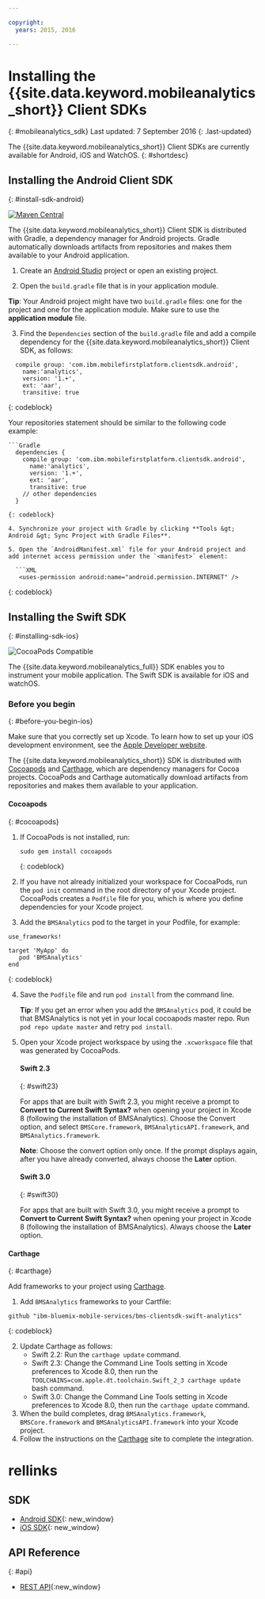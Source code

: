 ```yaml
---

copyright:
  years: 2015, 2016

---
```


# Installing the {{site.data.keyword.mobileanalytics_short}} Client SDKs
{: #mobileanalytics_sdk}
Last updated: 7 September 2016
{: .last-updated}

The {{site.data.keyword.mobileanalytics_short}}
Client SDKs are currently available for Android, iOS and WatchOS.
{: #shortdesc}

## Installing the Android Client SDK
{: #install-sdk-android}

[![Maven Central](https://maven-badges.herokuapp.com/maven-central/com.ibm.mobilefirstplatform.clientsdk.android/analytics/badge.svg)](https://maven-badges.herokuapp.com/maven-central/com.ibm.mobilefirstplatform.clientsdk.android/analytics)

The {{site.data.keyword.mobileanalytics_short}} Client SDK is distributed with Gradle, a dependency manager for Android projects. Gradle automatically downloads artifacts from repositories and makes them available to your Android application.

1. Create an [Android Studio](http://developer.android.com/sdk/index.html) project or open an existing project.

2. Open the `build.gradle` file that is in your application module.

  **Tip**: Your Android project might have two `build.gradle` files: one for the project and one for the application module. Make sure to use the **application module** file.

3. Find the `Dependencies` section of the `build.gradle` file and add a compile dependency for the {{site.data.keyword.mobileanalytics_short}} Client SDK, as follows:

  ```Gradle
    compile group: 'com.ibm.mobilefirstplatform.clientsdk.android',    
      name:'analytics',
      version: '1.+',
      ext: 'aar',
      transitive: true
  ```
  {: codeblock}

  Your repositories statement should be similar to the following code example:

	```Gradle
      dependencies {
        compile group: 'com.ibm.mobilefirstplatform.clientsdk.android',    
          name:'analytics',
          version: '1.+',
          ext: 'aar',
          transitive: true
    	// other dependencies  
      }
  ```
  {: codeblock}

4. Synchronize your project with Gradle by clicking **Tools &gt; Android &gt; Sync Project with Gradle Files**.

5. Open the `AndroidManifest.xml` file for your Android project and add internet access permission under the `<manifest>` element:

	```XML
	 <uses-permission android:name="android.permission.INTERNET" />
   ```
   {: codeblock}

## Installing the Swift SDK
{: #installing-sdk-ios}

![CocoaPods Compatible](https://img.shields.io/cocoapods/v/BMSAnalytics.svg)

The {{site.data.keyword.mobileanalytics_full}} SDK enables you to instrument your mobile application. The Swift SDK is available for iOS and watchOS.

### Before you begin
{: #before-you-begin-ios}

Make sure that you correctly set up Xcode. To learn how to set up your iOS development environment, see the [Apple Developer website](https://developer.apple.com/support/xcode/).

The {{site.data.keyword.mobileanalytics_short}} SDK is distributed with [Cocoapods](https://cocoapods.org/) and [Carthage](https://github.com/Carthage/Carthage#getting-started), which are dependency managers for Cocoa projects. CocoaPods and Carthage automatically download artifacts from repositories and makes them available to your application.

#### Cocoapods
{: #cocoapods}

1. If CocoaPods is not installed, run:

    ```
    sudo gem install cocoapods
    ```
    {: codeblock}

2. If you have not already initialized your workspace for CocoaPods, run the `pod init` command in the root directory of your Xcode project. CocoaPods creates a `Podfile` file for you, which is where you define dependencies for your Xcode project.

3. Add the `BMSAnalytics` pod to the target in your Podfile, for example:

  ```
  use_frameworks!

  target 'MyApp' do
     pod 'BMSAnalytics'
  end
  ```
  {: codeblock}

4. Save the `Podfile` file and run `pod install` from the command line.

	**Tip**: If you get an error when you add the `BMSAnalytics` pod, it could be that BMSAnalytics is not yet in your local cocoapods master repo. Run `pod repo update master` and retry `pod install`.
	
5. Open your Xcode project workspace by using the `.xcworkspace` file that was generated by CocoaPods.

	#### Swift 2.3
	{: #swift23}

	For apps that are built with Swift 2.3, you might receive a prompt to **Convert to Current Swift Syntax?** when opening your project in Xcode 8 (following the installation of BMSAnalytics). Choose the Convert option, and select `BMSCore.framework`, `BMSAnalyticsAPI.framework`, and `BMSAnalytics.framework`. 
	
	**Note**: Choose the convert option only once. If the prompt displays again, after you have already converted, always choose the **Later** option.

	#### Swift 3.0
	{: #swift30}

	For apps that are built with Swift 3.0, you might receive a prompt to **Convert to Current Swift Syntax?** when opening your project in Xcode 8 (following the installation of BMSAnalytics). Always choose the **Later** option.

#### Carthage
{: #carthage}

Add frameworks to your project using [Carthage](https://github.com/Carthage/Carthage#if-youre-building-for-ios-tvos-or-watchos).

1. Add `BMSAnalytics` frameworks to your Cartfile:
  ```
  github "ibm-bluemix-mobile-services/bms-clientsdk-swift-analytics"
  ```
  {: codeblock}
  
2. Update Carthage as follows:
	* Swift 2.2: Run the `carthage update` command. 
	* Swift 2.3: Change the Command Line Tools setting in Xcode preferences to Xcode 8.0, then run the `TOOLCHAINS=com.apple.dt.toolchain.Swift_2_3 carthage update` bash command.
	* Swift 3.0: Change the Command Line Tools setting in Xcode preferences to Xcode 8.0, then run the `carthage update` command. 
3. When the build completes, drag `BMSAnalytics.framework`, `BMSCore.framework` and `BMSAnalyticsAPI.framework` into your Xcode project.
4. Follow the instructions on the [Carthage](https://github.com/Carthage/Carthage#if-youre-building-for-ios-tvos-or-watchos) site to complete the integration.

# rellinks

## SDK
* [Android SDK](https://github.com/ibm-bluemix-mobile-services/bms-clientsdk-android-analytics){: new_window}  
* [iOS SDK](https://github.com/ibm-bluemix-mobile-services/bms-clientsdk-swift-analytics){: new_window}

## API Reference
{: #api}
* [REST API](https://mobile-analytics-dashboard.{DomainName}/analytics-service/){:new_window}
